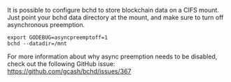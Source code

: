 It is possible to configure bchd to store blockchain data on a CIFS mount.
Just point your bchd data directory at the mount, and make sure to turn
off asynchronous preemption.

```
export GODEBUG=asyncpreemptoff=1
bchd --datadir=/mnt
```

For more information about why async preemption needs to be disabled,
check out the following GitHub issue:
https://github.com/gcash/bchd/issues/367
